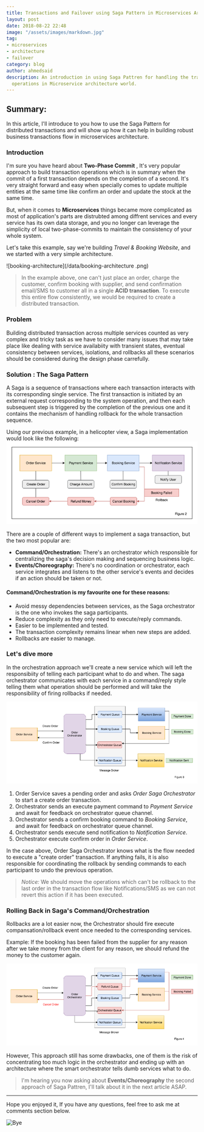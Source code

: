 ```yaml
---
title: Transactions and Failover using Saga Pattern in Microservices Architecture
layout: post
date: 2018-08-22 22:48
image: "/assets/images/markdown.jpg"
tag:
- microservices
- architecture
- failover
category: blog
author: ahmedsaid
description: An introduction in using Saga Pattren for handling the transaction type
  operations in Microservice architecture world.
---
```


## Summary:

In this article, I'll introduce to you how to use the Saga Pattern for distributed transactions and will show up how it can help in building robust business transactions flow in microservices architecture.

### Introduction

I'm sure you have heard about **Two-Phase Commit** , It's very popular approach to build transaction operations which is in summary when the commit of a first transaction depends on the completion of a second. It's very straight forward and easy when specially comes to update multiple entities at the same time like confirm an order and update the stock at the same time.

But, when it comes to **Microservices**  things became more complicated as most of application's parts are distrubted among diffrent services and every service has  its own data storage, and you no longer can leverage the simplicity of local two-phase-commits to maintain the consistency of your whole system.

Let's take this example, say we're building *Travel & Booking Website*, and we started with a very simple architecture.

![booking-architecture](/data/booking-architecture .png)

>In the example above, one can't just place an order, charge the customer, confirm booking with supplier, and send confirmation email/SMS to customer all in a single **ACID transaction**. To execute this entire flow consistently, we would be required to create a distributed transaction.

### Problem

Building distributed transaction across multiple services counted as very complex and tricky task as we have to consider many issues that may take place like dealing with service availabiity with transient states, eventual consistency between services, isolations, and rollbacks all these scenarios  should be considered during the design phase carrefully.

### Solution : The Saga Pattern

A Saga is a sequence of  transactions where each transaction interacts with its corresponding  single service. The first transaction is initiated by an external request corresponding to the system operation, and then each subsequent step is triggered by the completion of the previous one and it contains the mechanism of handling rollback for the whole transaction sequence.

Using our previous  example, in a helicopter view, a Saga implementation would look like the following:
![booking-flow](/data/booking-flow.png)

There are a couple of different ways to implement a saga transaction, but the two most popular are:

- **Command/Orchestration:** There's an orchestrator which responsible for centralizing the saga's decision making and sequencing business logic.
- **Events/Choreography:** There's no coordination or orchestrator, each service integrates and listens to the other service's events and decides if an action should be taken or not.

#### Command/Orchestration is my favourite one for these reasons:

- Avoid messy dependencies between services, as the Saga orchestrator is the one who invokes the saga participants.
- Reduce  complexity as they only need to execute/reply commands.
- Easier to be implemented and tested.
- The transaction complexity remains linear when new steps are added.
- Rollbacks are easier to manage.

### Let's dive more

In the orchestration approach we'll create a new service which will left the responsibiity of telling each participant what to do and when. The saga orchestrator communicates with each service in a command/reply style telling them what operation should be performed and will take the responsibility of firing rollbacks if needed.

![saga](/data/saga.png)

1. Order Service saves a pending order and asks *Order Saga Orchestrator* to start a create order transaction.
2. Orchestrator  sends an execute payment command to *Payment Service* and await for feedback on orchestrator queue channel.
3. Orchestrator sends a confirm booking command to *Booking Service*, and await for feedback on orchestrator queue channel.
4. Orchestrator sends execute send notification to *Notification Service*.
5. Orchestrator execute confirm order in *Order Service*.

In the case above, Order Saga Orchestrator knows what is the flow needed to execute a "create order" transaction. If anything fails, it is also responsible for coordinating the rollback by sending commands to each participant to undo the previous operation.

> *Notice:*  We should move the operations which can't be rollback to the last order in the transaction flow like Notifications/SMS as we can not revert this action if it has been executed.

### Rolling Back in Saga's Command/Orchestration

Rollbacks are a lot easier now, the Orchestrator should fire execute compansation/rollback event once needed to the corresponding services.

Example: If the booking has been failed from the supplier for any reason after we take money from the client for any reason, we should refund the money to the customer again.

![rollback](/data/rollback.png)

However, This approach still has some drawbacks, one of them is the risk of concentrating too much logic in the orchestrator and ending up with an architecture where the smart orchestrator tells dumb services what to do.

>I'm hearing you now asking about **Events/Choreography** the second approach of Saga Pattren,  I'll talk about it in the next article ASAP.

---

Hope you enjoyed it, If you have any questions, feel free to ask me at comments section below.

![Bye](https://media.giphy.com/media/dnQ4wtRVD0sTK/giphy.gif)